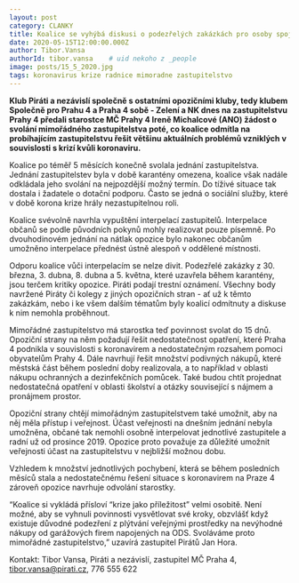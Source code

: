 ```yaml
---
layout: post
category: CLANKY
title: Koalice se vyhýbá diskusi o podezřelých zakázkách pro osoby spojené s ODS, opozice svolává mimořádné zastupitelstvo s návrhem na odvolání starostky
date: 2020-05-15T12:00:00.000Z
author: Tibor.Vansa 
authorId: tibor.vansa    # uid nekoho z _people
image: posts/15_5_2020.jpg
tags: koronavirus krize radnice mimoradne zastupitelstvo
---
```


<b>Klub Piráti a nezávislí společně s ostatními opozičními kluby, tedy klubem Společně pro Prahu 4 a Praha 4 sobě - Zelení a NK dnes na zastupitelstvu Prahy 4 předali starostce MČ Prahy 4 Ireně Michalcové (ANO) žádost o svolání mimořádného zastupitelstva poté, co koalice odmítla na probíhajícím zastupitelstvu řešit většinu aktuálních problémů vzniklých v souvislosti s krizí kvůli koronaviru.</b>

Koalice po téměř 5 měsících konečně svolala jednání zastupitelstva. Jednání zastupitelstev byla v době karantény omezena, koalice však nadále odkládala jeho svolání na nejpozdější možný termín. Do tíživé situace tak dostala i žadatele o dotační podporu. Často se jedná o sociální služby, které v době korona krize hrály nezastupitelnou roli.

Koalice svévolně navrhla vypuštění interpelací zastupitelů. Interpelace občanů se podle původních pokynů mohly realizovat pouze písemně. Po dvouhodinovém jednání na nátlak opozice bylo nakonec občanům umožněno interpelace přednést ústně alespoň v oddělené místnosti.

Odporu koalice vůči interpelacím se nelze divit. Podezřelé zakázky z 30. března, 3. dubna, 8. dubna a 5. května, které uzavřela během karantény, jsou terčem kritiky opozice. Piráti podají trestní oznámení. Všechny body navržené Piráty či kolegy z jiných opozičních stran - ať už k těmto zakázkám, nebo i ke všem dalším tématům byly koalicí odmítnuty a diskuse k nim nemohla proběhnout.

Mimořádné zastupitelstvo má starostka teď povinnost svolat do 15 dnů. Opoziční strany na něm požadují řešit nedostatečnost opatření, které Praha 4 podnikla v souvislosti s koronavirem a nedostatečným rozsahem pomoci obyvatelům Prahy 4. Dále navrhují řešit množství podivných nákupů, které městská část během poslední doby realizovala, a to například v oblasti nákupu ochranných a dezinfekčních pomůcek. Také budou chtít projednat nedostatečná opatření  v oblasti školství a otázky související s nájmem a pronájmem prostor.

Opoziční strany chtějí mimořádným zastupitelstvem také umožnit, aby na něj měla přístup i veřejnost. Účast veřejnosti na dnešním jednání nebyla umožněna, občané tak nemohli osobně interpelovat jednotlivé zastupitele a radní už od prosince 2019. Opozice proto považuje za důležité umožnit veřejnosti účast na zastupitelstvu v nejbližší možnou dobu. 

Vzhledem k množství jednotlivých pochybení, která se během posledních měsíců stala a nedostatečnému řešení situace s koronavirem na Praze 4 zároveň opozice navrhuje odvolání starostky. 

“Koalice si vykládá přísloví “krize jako příležitost” velmi osobitě. Není možné, aby se vyhnuli povinnosti vysvětlovat své kroky, obzvlášť když existuje důvodné podezření z plýtvání veřejnými prostředky na nevýhodné nákupy od garážových firem napojených na ODS. Svoláváme proto mimořádné zastupitelstvo,” uzavírá zastupitel Pirátů Jan Hora.

Kontakt: 
Tibor Vansa, Piráti a nezávislí, zastupitel MČ Praha 4, tibor.vansa@pirati.cz, 776 555 622


